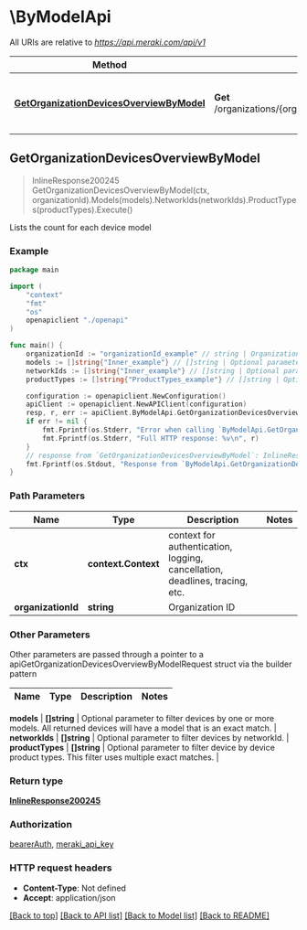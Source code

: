 # \ByModelApi

All URIs are relative to *https://api.meraki.com/api/v1*

Method | HTTP request | Description
------------- | ------------- | -------------
[**GetOrganizationDevicesOverviewByModel**](ByModelApi.md#GetOrganizationDevicesOverviewByModel) | **Get** /organizations/{organizationId}/devices/overview/byModel | Lists the count for each device model



## GetOrganizationDevicesOverviewByModel

> InlineResponse200245 GetOrganizationDevicesOverviewByModel(ctx, organizationId).Models(models).NetworkIds(networkIds).ProductTypes(productTypes).Execute()

Lists the count for each device model



### Example

```go
package main

import (
    "context"
    "fmt"
    "os"
    openapiclient "./openapi"
)

func main() {
    organizationId := "organizationId_example" // string | Organization ID
    models := []string{"Inner_example"} // []string | Optional parameter to filter devices by one or more models. All returned devices will have a model that is an exact match. (optional)
    networkIds := []string{"Inner_example"} // []string | Optional parameter to filter devices by networkId. (optional)
    productTypes := []string{"ProductTypes_example"} // []string | Optional parameter to filter device by device product types. This filter uses multiple exact matches. (optional)

    configuration := openapiclient.NewConfiguration()
    apiClient := openapiclient.NewAPIClient(configuration)
    resp, r, err := apiClient.ByModelApi.GetOrganizationDevicesOverviewByModel(context.Background(), organizationId).Models(models).NetworkIds(networkIds).ProductTypes(productTypes).Execute()
    if err != nil {
        fmt.Fprintf(os.Stderr, "Error when calling `ByModelApi.GetOrganizationDevicesOverviewByModel``: %v\n", err)
        fmt.Fprintf(os.Stderr, "Full HTTP response: %v\n", r)
    }
    // response from `GetOrganizationDevicesOverviewByModel`: InlineResponse200245
    fmt.Fprintf(os.Stdout, "Response from `ByModelApi.GetOrganizationDevicesOverviewByModel`: %v\n", resp)
}
```

### Path Parameters


Name | Type | Description  | Notes
------------- | ------------- | ------------- | -------------
**ctx** | **context.Context** | context for authentication, logging, cancellation, deadlines, tracing, etc.
**organizationId** | **string** | Organization ID | 

### Other Parameters

Other parameters are passed through a pointer to a apiGetOrganizationDevicesOverviewByModelRequest struct via the builder pattern


Name | Type | Description  | Notes
------------- | ------------- | ------------- | -------------

 **models** | **[]string** | Optional parameter to filter devices by one or more models. All returned devices will have a model that is an exact match. | 
 **networkIds** | **[]string** | Optional parameter to filter devices by networkId. | 
 **productTypes** | **[]string** | Optional parameter to filter device by device product types. This filter uses multiple exact matches. | 

### Return type

[**InlineResponse200245**](InlineResponse200245.md)

### Authorization

[bearerAuth](../README.md#bearerAuth), [meraki_api_key](../README.md#meraki_api_key)

### HTTP request headers

- **Content-Type**: Not defined
- **Accept**: application/json

[[Back to top]](#) [[Back to API list]](../README.md#documentation-for-api-endpoints)
[[Back to Model list]](../README.md#documentation-for-models)
[[Back to README]](../README.md)

